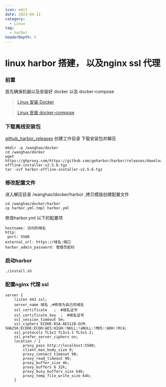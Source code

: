 ```yaml
---
icon: edit
date: 2023-04-11
category:
  - Linux
tag:
  - harbor
headerDepth: 5
---
```



# linux harbor 搭建， 以及nginx ssl 代理
### 前置
首先确保机器以及安装好 docker 以及 docker-compose
>[Linux 安装 Docker](https://local.wuanwanghao.top:30549/archives/linux%E5%AE%89%E8%A3%85docker)

>[Linux 安装 docker-compose](https://local.wuanwanghao.top:30549/archives/linux%E5%AE%89%E8%A3%85docker-compose)

### 下载离线安装包
[github_harbor_releases](https://github.com/goharbor/harbor/releases)
创建工作目录 下载安装包并解压
```shell
mkdir -p /wanghao/docker
cd /wanghao/docker
wget https://ghproxy.com/https://github.com/goharbor/harbor/releases/download/v2.5.6/harbor-offline-installer-v2.5.6.tgz
tar -xvf harbor-offline-installer-v2.5.6.tgz
```
### 修改配置文件
进入解压目录 /wanghao/docker/harbor ,拷贝模版创建配置文件
```shell
cd /wanghao/docker/harbor
cp harbor.yml.tmpl harbor.yml
```
修改harbor.yml 以下的配置项
```
hostname: 访问的域名
http:
 port: 5500
external_url: https://域名:端口
harbor_admin_password: 管理员密码
```
### 启动harbor
```
./install.sh
```

### 配置nginx 代理 ssl
```
server {
    listen 443 ssl;
    server_name 域名 ;#修改为自己的域名
    ssl_certificate   ;  #域名证书
    ssl_certificate_key  ;  #域名证书
    ssl_session_timeout 5m;
    ssl_ciphers ECDHE-RSA-AES128-GCM-SHA256:ECDHE:ECDH:AES:HIGH:!NULL:!aNULL:!MD5:!ADH:!RC4;
    ssl_protocols TLSv1 TLSv1.1 TLSv1.2;
    ssl_prefer_server_ciphers on;
    location / {
        proxy_pass http://localhost:5500;
        client_max_body_size 0;
        proxy_connect_timeout 90;
        proxy_read_timeout 90;
        proxy_buffer_size 4k;
        proxy_buffers 6 32k;
        proxy_busy_buffers_size 64k;
        proxy_temp_file_write_size 64k;
    }
```